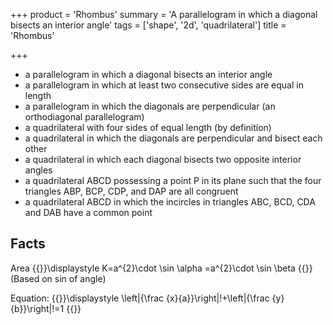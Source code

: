 +++
product = 'Rhombus'
summary = 'A parallelogram in which a diagonal bisects an interior angle'
tags = ['shape', '2d', 'quadrilateral']
title = 'Rhombus'

+++

* a parallelogram in which a diagonal bisects an interior angle
* a parallelogram in which at least two consecutive sides are equal in length
* a parallelogram in which the diagonals are perpendicular (an orthodiagonal parallelogram)
* a quadrilateral with four sides of equal length (by definition)
* a quadrilateral in which the diagonals are perpendicular and bisect each other
* a quadrilateral in which each diagonal bisects two opposite interior angles
* a quadrilateral ABCD possessing a point P in its plane such that the four triangles ABP, BCP, CDP, and DAP are all congruent
* a quadrilateral ABCD in which the incircles in triangles ABC, BCD, CDA and DAB have a common point

Facts
-----
Area {{<latex>}}\displaystyle K=a^{2}\cdot \sin \alpha =a^{2}\cdot \sin \beta {{</latex>}} (Based on sin of angle)

Equation: {{<latex>}}\displaystyle \left|{\frac {x}{a}}\right|\!+\left|{\frac {y}{b}}\right|\!=1 {{</latex>}}
